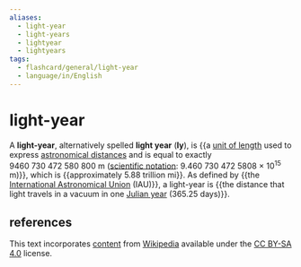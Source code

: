 ```yaml
---
aliases:
  - light-year
  - light-years
  - lightyear
  - lightyears
tags:
  - flashcard/general/light-year
  - language/in/English
---
```


# light-year

A __light-year__, alternatively spelled __light year__ (__ly__), is {{a [unit of length](unit%20of%20length.md) used to express [astronomical distances](distance%20measure.md) and is equal to exactly 9460&nbsp;730&nbsp;472&nbsp;580&nbsp;800 m ([scientific notation](scientific%20notation.md): 9.460&nbsp;730&nbsp;472&nbsp;5808 × 10<sup>15</sup> m)}}, which is {{approximately 5.88 trillion mi}}. As defined by {{the [International Astronomical Union](International%20Astronomical%20Union.md) (IAU)}}, a light-year is {{the distance that light travels in a vacuum in one [Julian year](Julian%20year%20(astronomy).md) (365.25 days)}}. <!--SR:!2024-07-15,6,250!2024-07-12,5,150!2024-07-10,10,270!2024-07-17,17,290-->

## references

This text incorporates [content](https://en.wikipedia.org/wiki/light-year) from [Wikipedia](Wikipedia.md) available under the [CC BY-SA 4.0](https://creativecommons.org/licenses/by-sa/4.0/) license.
